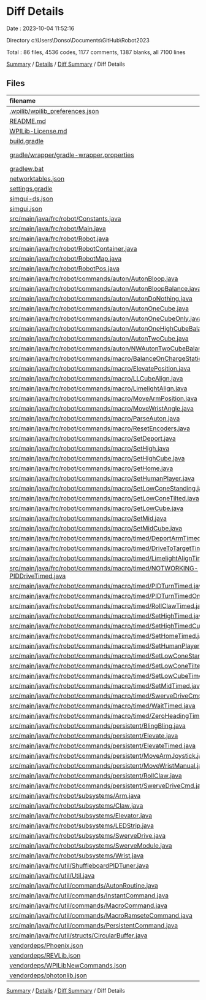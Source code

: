 # Diff Details

Date : 2023-10-04 11:52:16

Directory c:\\Users\\Donso\\Documents\\GitHub\\Robot2023

Total : 86 files,  4536 codes, 1177 comments, 1387 blanks, all 7100 lines

[Summary](results.md) / [Details](details.md) / [Diff Summary](diff.md) / Diff Details

## Files
| filename | language | code | comment | blank | total |
| :--- | :--- | ---: | ---: | ---: | ---: |
| [.wpilib/wpilib_preferences.json](/.wpilib/wpilib_preferences.json) | JSON | 6 | 0 | 0 | 6 |
| [README.md](/README.md) | Markdown | 28 | 0 | 6 | 34 |
| [WPILib-License.md](/WPILib-License.md) | Markdown | 22 | 0 | 3 | 25 |
| [build.gradle](/build.gradle) | Groovy | 60 | 19 | 21 | 100 |
| [gradle/wrapper/gradle-wrapper.properties](/gradle/wrapper/gradle-wrapper.properties) | Java Properties | 5 | 0 | 1 | 6 |
| [gradlew.bat](/gradlew.bat) | Batch | 70 | 0 | 22 | 92 |
| [networktables.json](/networktables.json) | JSON | 1 | 0 | 1 | 2 |
| [settings.gradle](/settings.gradle) | Groovy | 26 | 0 | 2 | 28 |
| [simgui-ds.json](/simgui-ds.json) | JSON | 99 | 0 | 1 | 100 |
| [simgui.json](/simgui.json) | JSON | 30 | 0 | 1 | 31 |
| [src/main/java/frc/robot/Constants.java](/src/main/java/frc/robot/Constants.java) | Java | 79 | 33 | 46 | 158 |
| [src/main/java/frc/robot/Main.java](/src/main/java/frc/robot/Main.java) | Java | 8 | 13 | 4 | 25 |
| [src/main/java/frc/robot/Robot.java](/src/main/java/frc/robot/Robot.java) | Java | 71 | 37 | 24 | 132 |
| [src/main/java/frc/robot/RobotContainer.java](/src/main/java/frc/robot/RobotContainer.java) | Java | 168 | 119 | 74 | 361 |
| [src/main/java/frc/robot/RobotMap.java](/src/main/java/frc/robot/RobotMap.java) | Java | 52 | 44 | 48 | 144 |
| [src/main/java/frc/robot/RobotPos.java](/src/main/java/frc/robot/RobotPos.java) | Java | 14 | 0 | 5 | 19 |
| [src/main/java/frc/robot/commands/auton/AutonBloop.java](/src/main/java/frc/robot/commands/auton/AutonBloop.java) | Java | 27 | 2 | 5 | 34 |
| [src/main/java/frc/robot/commands/auton/AutonBloopBalance.java](/src/main/java/frc/robot/commands/auton/AutonBloopBalance.java) | Java | 30 | 2 | 5 | 37 |
| [src/main/java/frc/robot/commands/auton/AutonDoNothing.java](/src/main/java/frc/robot/commands/auton/AutonDoNothing.java) | Java | 12 | 0 | 4 | 16 |
| [src/main/java/frc/robot/commands/auton/AutonOneCube.java](/src/main/java/frc/robot/commands/auton/AutonOneCube.java) | Java | 41 | 3 | 6 | 50 |
| [src/main/java/frc/robot/commands/auton/AutonOneCubeOnly.java](/src/main/java/frc/robot/commands/auton/AutonOneCubeOnly.java) | Java | 40 | 4 | 8 | 52 |
| [src/main/java/frc/robot/commands/auton/AutonOneHighCubeBalance.java](/src/main/java/frc/robot/commands/auton/AutonOneHighCubeBalance.java) | Java | 50 | 8 | 13 | 71 |
| [src/main/java/frc/robot/commands/auton/AutonTwoCube.java](/src/main/java/frc/robot/commands/auton/AutonTwoCube.java) | Java | 52 | 8 | 13 | 73 |
| [src/main/java/frc/robot/commands/auton/NWAutonTwoCubeBalance.java](/src/main/java/frc/robot/commands/auton/NWAutonTwoCubeBalance.java) | Java | 49 | 10 | 22 | 81 |
| [src/main/java/frc/robot/commands/macro/BalanceOnChargeStation.java](/src/main/java/frc/robot/commands/macro/BalanceOnChargeStation.java) | Java | 87 | 21 | 24 | 132 |
| [src/main/java/frc/robot/commands/macro/ElevatePosition.java](/src/main/java/frc/robot/commands/macro/ElevatePosition.java) | Java | 24 | 0 | 9 | 33 |
| [src/main/java/frc/robot/commands/macro/LLCubeAlign.java](/src/main/java/frc/robot/commands/macro/LLCubeAlign.java) | Java | 39 | 0 | 9 | 48 |
| [src/main/java/frc/robot/commands/macro/LimelightAlign.java](/src/main/java/frc/robot/commands/macro/LimelightAlign.java) | Java | 61 | 18 | 26 | 105 |
| [src/main/java/frc/robot/commands/macro/MoveArmPosition.java](/src/main/java/frc/robot/commands/macro/MoveArmPosition.java) | Java | 24 | 0 | 10 | 34 |
| [src/main/java/frc/robot/commands/macro/MoveWristAngle.java](/src/main/java/frc/robot/commands/macro/MoveWristAngle.java) | Java | 25 | 0 | 9 | 34 |
| [src/main/java/frc/robot/commands/macro/ParseAuton.java](/src/main/java/frc/robot/commands/macro/ParseAuton.java) | Java | 64 | 11 | 19 | 94 |
| [src/main/java/frc/robot/commands/macro/ResetEncoders.java](/src/main/java/frc/robot/commands/macro/ResetEncoders.java) | Java | 42 | 0 | 10 | 52 |
| [src/main/java/frc/robot/commands/macro/SetDeport.java](/src/main/java/frc/robot/commands/macro/SetDeport.java) | Java | 59 | 1 | 16 | 76 |
| [src/main/java/frc/robot/commands/macro/SetHigh.java](/src/main/java/frc/robot/commands/macro/SetHigh.java) | Java | 45 | 1 | 17 | 63 |
| [src/main/java/frc/robot/commands/macro/SetHighCube.java](/src/main/java/frc/robot/commands/macro/SetHighCube.java) | Java | 53 | 3 | 13 | 69 |
| [src/main/java/frc/robot/commands/macro/SetHome.java](/src/main/java/frc/robot/commands/macro/SetHome.java) | Java | 60 | 3 | 15 | 78 |
| [src/main/java/frc/robot/commands/macro/SetHumanPlayer.java](/src/main/java/frc/robot/commands/macro/SetHumanPlayer.java) | Java | 45 | 1 | 17 | 63 |
| [src/main/java/frc/robot/commands/macro/SetLowConeStanding.java](/src/main/java/frc/robot/commands/macro/SetLowConeStanding.java) | Java | 46 | 1 | 15 | 62 |
| [src/main/java/frc/robot/commands/macro/SetLowConeTilted.java](/src/main/java/frc/robot/commands/macro/SetLowConeTilted.java) | Java | 46 | 1 | 15 | 62 |
| [src/main/java/frc/robot/commands/macro/SetLowCube.java](/src/main/java/frc/robot/commands/macro/SetLowCube.java) | Java | 46 | 1 | 14 | 61 |
| [src/main/java/frc/robot/commands/macro/SetMid.java](/src/main/java/frc/robot/commands/macro/SetMid.java) | Java | 45 | 1 | 15 | 61 |
| [src/main/java/frc/robot/commands/macro/SetMidCube.java](/src/main/java/frc/robot/commands/macro/SetMidCube.java) | Java | 53 | 3 | 13 | 69 |
| [src/main/java/frc/robot/commands/macro/timed/DeportArmTimed.java](/src/main/java/frc/robot/commands/macro/timed/DeportArmTimed.java) | Java | 59 | 1 | 15 | 75 |
| [src/main/java/frc/robot/commands/macro/timed/DriveToTargetTimed.java](/src/main/java/frc/robot/commands/macro/timed/DriveToTargetTimed.java) | Java | 0 | 99 | 28 | 127 |
| [src/main/java/frc/robot/commands/macro/timed/LimelightAlignTimed.java](/src/main/java/frc/robot/commands/macro/timed/LimelightAlignTimed.java) | Java | 77 | 20 | 28 | 125 |
| [src/main/java/frc/robot/commands/macro/timed/NOTWORKING-PIDDriveTimed.java](/src/main/java/frc/robot/commands/macro/timed/NOTWORKING-PIDDriveTimed.java) | Java | 1 | 85 | 19 | 105 |
| [src/main/java/frc/robot/commands/macro/timed/PIDTurnTimed.java](/src/main/java/frc/robot/commands/macro/timed/PIDTurnTimed.java) | Java | 59 | 16 | 17 | 92 |
| [src/main/java/frc/robot/commands/macro/timed/PIDTurnTimedOnlyI.java](/src/main/java/frc/robot/commands/macro/timed/PIDTurnTimedOnlyI.java) | Java | 59 | 16 | 17 | 92 |
| [src/main/java/frc/robot/commands/macro/timed/RollClawTimed.java](/src/main/java/frc/robot/commands/macro/timed/RollClawTimed.java) | Java | 47 | 12 | 13 | 72 |
| [src/main/java/frc/robot/commands/macro/timed/SetHighTimed.java](/src/main/java/frc/robot/commands/macro/timed/SetHighTimed.java) | Java | 54 | 1 | 19 | 74 |
| [src/main/java/frc/robot/commands/macro/timed/SetHighTimedCube.java](/src/main/java/frc/robot/commands/macro/timed/SetHighTimedCube.java) | Java | 54 | 1 | 17 | 72 |
| [src/main/java/frc/robot/commands/macro/timed/SetHomeTimed.java](/src/main/java/frc/robot/commands/macro/timed/SetHomeTimed.java) | Java | 69 | 1 | 13 | 83 |
| [src/main/java/frc/robot/commands/macro/timed/SetHumanPlayerTimed.java](/src/main/java/frc/robot/commands/macro/timed/SetHumanPlayerTimed.java) | Java | 54 | 1 | 15 | 70 |
| [src/main/java/frc/robot/commands/macro/timed/SetLowConeStandingTimed.java](/src/main/java/frc/robot/commands/macro/timed/SetLowConeStandingTimed.java) | Java | 54 | 1 | 15 | 70 |
| [src/main/java/frc/robot/commands/macro/timed/SetLowConeTiltedTimed.java](/src/main/java/frc/robot/commands/macro/timed/SetLowConeTiltedTimed.java) | Java | 54 | 1 | 15 | 70 |
| [src/main/java/frc/robot/commands/macro/timed/SetLowCubeTimed.java](/src/main/java/frc/robot/commands/macro/timed/SetLowCubeTimed.java) | Java | 55 | 1 | 13 | 69 |
| [src/main/java/frc/robot/commands/macro/timed/SetMidTimed.java](/src/main/java/frc/robot/commands/macro/timed/SetMidTimed.java) | Java | 54 | 1 | 17 | 72 |
| [src/main/java/frc/robot/commands/macro/timed/SwerveDriveCmdTimed.java](/src/main/java/frc/robot/commands/macro/timed/SwerveDriveCmdTimed.java) | Java | 81 | 92 | 56 | 229 |
| [src/main/java/frc/robot/commands/macro/timed/WaitTimed.java](/src/main/java/frc/robot/commands/macro/timed/WaitTimed.java) | Java | 35 | 11 | 11 | 57 |
| [src/main/java/frc/robot/commands/macro/timed/ZeroHeadingTimed.java](/src/main/java/frc/robot/commands/macro/timed/ZeroHeadingTimed.java) | Java | 41 | 10 | 10 | 61 |
| [src/main/java/frc/robot/commands/persistent/BlingBling.java](/src/main/java/frc/robot/commands/persistent/BlingBling.java) | Java | 28 | 0 | 8 | 36 |
| [src/main/java/frc/robot/commands/persistent/Elevate.java](/src/main/java/frc/robot/commands/persistent/Elevate.java) | Java | 35 | 2 | 17 | 54 |
| [src/main/java/frc/robot/commands/persistent/ElevateTimed.java](/src/main/java/frc/robot/commands/persistent/ElevateTimed.java) | Java | 40 | 3 | 12 | 55 |
| [src/main/java/frc/robot/commands/persistent/MoveArmJoystick.java](/src/main/java/frc/robot/commands/persistent/MoveArmJoystick.java) | Java | 51 | 3 | 18 | 72 |
| [src/main/java/frc/robot/commands/persistent/MoveWristManual.java](/src/main/java/frc/robot/commands/persistent/MoveWristManual.java) | Java | 27 | 28 | 14 | 69 |
| [src/main/java/frc/robot/commands/persistent/RollClaw.java](/src/main/java/frc/robot/commands/persistent/RollClaw.java) | Java | 34 | 13 | 12 | 59 |
| [src/main/java/frc/robot/commands/persistent/SwerveDriveCmd.java](/src/main/java/frc/robot/commands/persistent/SwerveDriveCmd.java) | Java | 67 | 12 | 23 | 102 |
| [src/main/java/frc/robot/subsystems/Arm.java](/src/main/java/frc/robot/subsystems/Arm.java) | Java | 72 | 0 | 25 | 97 |
| [src/main/java/frc/robot/subsystems/Claw.java](/src/main/java/frc/robot/subsystems/Claw.java) | Java | 42 | 4 | 18 | 64 |
| [src/main/java/frc/robot/subsystems/Elevator.java](/src/main/java/frc/robot/subsystems/Elevator.java) | Java | 73 | 1 | 27 | 101 |
| [src/main/java/frc/robot/subsystems/LEDStrip.java](/src/main/java/frc/robot/subsystems/LEDStrip.java) | Java | 65 | 3 | 18 | 86 |
| [src/main/java/frc/robot/subsystems/SwerveDrive.java](/src/main/java/frc/robot/subsystems/SwerveDrive.java) | Java | 285 | 79 | 100 | 464 |
| [src/main/java/frc/robot/subsystems/SwerveModule.java](/src/main/java/frc/robot/subsystems/SwerveModule.java) | Java | 118 | 45 | 68 | 231 |
| [src/main/java/frc/robot/subsystems/Wrist.java](/src/main/java/frc/robot/subsystems/Wrist.java) | Java | 55 | 0 | 21 | 76 |
| [src/main/java/frc/util/ShuffleboardPIDTuner.java](/src/main/java/frc/util/ShuffleboardPIDTuner.java) | Java | 29 | 4 | 8 | 41 |
| [src/main/java/frc/util/Util.java](/src/main/java/frc/util/Util.java) | Java | 22 | 16 | 7 | 45 |
| [src/main/java/frc/util/commands/AutonRoutine.java](/src/main/java/frc/util/commands/AutonRoutine.java) | Java | 0 | 51 | 11 | 62 |
| [src/main/java/frc/util/commands/InstantCommand.java](/src/main/java/frc/util/commands/InstantCommand.java) | Java | 18 | 29 | 8 | 55 |
| [src/main/java/frc/util/commands/MacroCommand.java](/src/main/java/frc/util/commands/MacroCommand.java) | Java | 14 | 30 | 8 | 52 |
| [src/main/java/frc/util/commands/MacroRamseteCommand.java](/src/main/java/frc/util/commands/MacroRamseteCommand.java) | Java | 41 | 77 | 10 | 128 |
| [src/main/java/frc/util/commands/PersistentCommand.java](/src/main/java/frc/util/commands/PersistentCommand.java) | Java | 17 | 30 | 8 | 55 |
| [src/main/java/frc/util/structs/CircularBuffer.java](/src/main/java/frc/util/structs/CircularBuffer.java) | Java | 18 | 9 | 6 | 33 |
| [vendordeps/Phoenix.json](/vendordeps/Phoenix.json) | JSON | 423 | 0 | 0 | 423 |
| [vendordeps/REVLib.json](/vendordeps/REVLib.json) | JSON | 73 | 0 | 1 | 74 |
| [vendordeps/WPILibNewCommands.json](/vendordeps/WPILibNewCommands.json) | JSON | 37 | 0 | 0 | 37 |
| [vendordeps/photonlib.json](/vendordeps/photonlib.json) | JSON | 41 | 0 | 0 | 41 |

[Summary](results.md) / [Details](details.md) / [Diff Summary](diff.md) / Diff Details